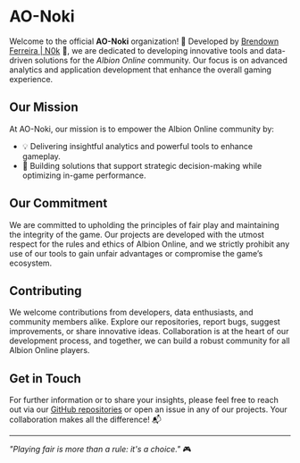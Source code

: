 # AO-Noki

Welcome to the official **AO-Noki** organization! 🚀 Developed by [Brendown Ferreira | N0k](https://github.com/Br3n0k) 🐙, we are dedicated to developing innovative tools and data-driven solutions for the *Albion Online* community. Our focus is on advanced analytics and application development that enhance the overall gaming experience.

## Our Mission

At AO-Noki, our mission is to empower the Albion Online community by:

- 💡 Delivering insightful analytics and powerful tools to enhance gameplay.
- 🎯 Building solutions that support strategic decision-making while optimizing in-game performance.

## Our Commitment

We are committed to upholding the principles of fair play and maintaining the integrity of the game. Our projects are developed with the utmost respect for the rules and ethics of Albion Online, and we strictly prohibit any use of our tools to gain unfair advantages or compromise the game’s ecosystem.

## Contributing

We welcome contributions from developers, data enthusiasts, and community members alike. Explore our repositories, report bugs, suggest improvements, or share innovative ideas. Collaboration is at the heart of our development process, and together, we can build a robust community for all Albion Online players.

## Get in Touch

For further information or to share your insights, please feel free to reach out via our [GitHub repositories](https://github.com/AO-Noki) or open an issue in any of our projects. Your collaboration makes all the difference! 📬

---

*"Playing fair is more than a rule: it's a choice."* 🎮
